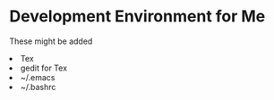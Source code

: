 # Development Environment for Me


These might be added 
<li>Tex</li>
<li>gedit for Tex</li>
<li> ~/.emacs</li>
<li> ~/.bashrc</li>
